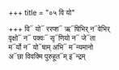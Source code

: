 +++
title = "०५ वि यो"

+++
वि᳓ यो᳓ ररप्श᳓ ऋ᳓षिभिर् न᳓वेभिर्  
वृक्षो᳓ न᳓ पक्वः᳓ सृ᳓णियो न᳓ जे᳓ता  
म᳓र्यो न᳓ यो᳓षाम् अभि᳓ म᳓न्यमानो  
अ᳓छा विवक्मि पुरुहूत᳓म् इ᳓न्द्रम्